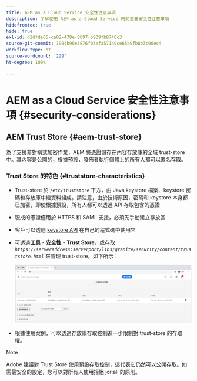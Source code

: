 ```yaml
---
title: AEM as a Cloud Service 安全性注意事項
description: 了解使用 AEM as a Cloud Service 時的重要安全性注意事項
hidefromtoc: true
hide: true
exl-id: d2dfde05-ce02-478e-8697-b939fb8740c3
source-git-commit: 1994b90e3876f03efa571a9ce65b9fb8b3c90ec4
workflow-type: ht
source-wordcount: '229'
ht-degree: 100%

---
```


# AEM as a Cloud Service 安全性注意事項 {#security-considerations}

## AEM Trust Store {#aem-trust-store}

為了支援非對稱式加密作業，AEM 將憑證儲存在內容存放庫的全域 trust-store 中。其內容是公開的，根據預設，發佈者執行個體上的所有人都可以匿名存取。

### Trust Store 的特色 {#truststore-characteristics}

* Trust-store 於 `/etc/truststore` 下方，由 Java keystore 檔案、keystore 密碼和存放庫中繼資料組成。請注意，由於技術原因，密碼和 keystore 本身都已加密，即使根據預設，所有人都可以透過 API 存取包含的憑證
* 現成的憑證僅用於 HTTPS 和 SAML 支援，必須先手動建立存放區
* 客戶可以透過 [keystore API](https://developer.adobe.com/experience-manager/reference-materials/6-5/javadoc/com/adobe/granite/keystore/KeyStoreService.html#getTrustStore-org.apache.sling.api.resource.ResourceResolver-) 在自己的程式碼中使用它
* 可透過&#x200B;**工具** - **安全性** - **Trust Store**，或存取 *`https://serveraddress:serverport/libs/granite/security/content/truststore.html`* 來管理 trust-store，如下所示：

  ![Trust Store 管理](/help/security/assets/global-trust-store-modified.png)

* 根據使用案例，可以透過存放庫存取控制進一步限制對 trust-store 的存取權。

>[!NOTE]
>
>Adobe 建議對 Trust Store 使用預設存取控制，這代表它仍然可以公開存取。如需最安全的設定，您可以對所有人使用拒絕 jcr:all 的原則。

<!--
Commenting out section for now as requested by Lars

## Anonymous Permission Hardening Package {#anonymous-permission-hardening-package}

For more information on the Anonymous Hardening Package, see [Security Checklist](https://experienceleague.adobe.com/docs/experience-manager-65/administering/security/security-checklist.html#anonymous-permission-hardening-package).
-->
